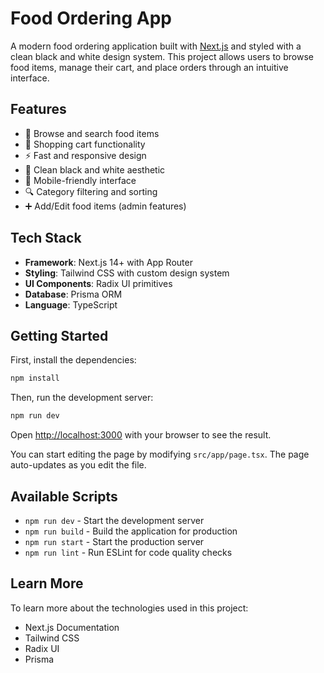 # Food Ordering App

A modern food ordering application built with [Next.js](https://nextjs.org) and styled with a clean black and white design system. This project allows users to browse food items, manage their cart, and place orders through an intuitive interface.

## Features

- 🍔 Browse and search food items
- 🛒 Shopping cart functionality
- ⚡ Fast and responsive design
- 🎨 Clean black and white aesthetic
- 📱 Mobile-friendly interface
- 🔍 Category filtering and sorting
- ➕ Add/Edit food items (admin features)

## Tech Stack

- **Framework**: Next.js 14+ with App Router
- **Styling**: Tailwind CSS with custom design system
- **UI Components**: Radix UI primitives
- **Database**: Prisma ORM
- **Language**: TypeScript

## Getting Started

First, install the dependencies:

```bash
npm install
```

Then, run the development server:

```bash
npm run dev
```

Open [http://localhost:3000](http://localhost:3000) with your browser to see the result.

You can start editing the page by modifying `src/app/page.tsx`. The page auto-updates as you edit the file.

## Available Scripts

- `npm run dev` - Start the development server
- `npm run build` - Build the application for production
- `npm run start` - Start the production server
- `npm run lint` - Run ESLint for code quality checks

## Learn More

To learn more about the technologies used in this project:

- Next.js Documentation
- Tailwind CSS
- Radix UI
- Prisma